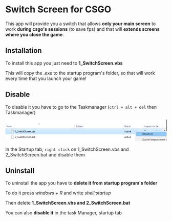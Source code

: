 
# Switch Screen for CSGO

This app will provide you a switch that allows **only your main screen** to work **during csgo's sessions** (to save fps) and that will **extends screens where you close the game**.

## Installation

To install this app you just need to **1_SwitchScreen.vbs**

This will copy the .exe to the startup program's folder, so that will work every time that you launch your game!


## Disable

To disable it you have to go to the Taskmanager (`ctrl + alt + del` then Taskmanager)

![disable script](images/disable.png)

In the Startup tab, `right click` on 1_SwitchScreen.vbs and 2_SwitchScreen.bat and disable them


## Uninstall

To uninstall the app you have to **delete it from startup program's folder**

To do it press *windows + R* and write *shell:startup*

Then delete **1_SwitchScreen.vbs and 2_SwitchScreen.bat**

You can also **disable it** in the task Manager, startup tab
